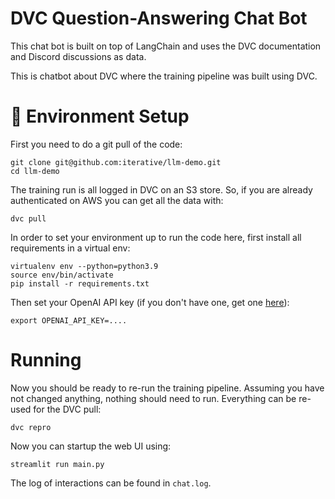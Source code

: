 # DVC Question-Answering Chat Bot

This chat bot is built on top of LangChain and uses the DVC documentation and Discord discussions as data.

This is chatbot about DVC where the training pipeline was built using DVC.

# 🌲 Environment Setup

First you need to do a git pull of the code:
```shell
git clone git@github.com:iterative/llm-demo.git
cd llm-demo
```

The training run is all logged in DVC on an S3 store. So, if you are already authenticated on AWS you can get all the data with:
```shell
dvc pull
```

In order to set your environment up to run the code here, first install all requirements in a virtual env:
```shell
virtualenv env --python=python3.9
source env/bin/activate
pip install -r requirements.txt
```

Then set your OpenAI API key (if you don't have one, get one [here](https://beta.openai.com/playground)):
```shell
export OPENAI_API_KEY=....
```

# Running

Now you should be ready to re-run the training pipeline. Assuming you have not changed anything, nothing should need to run. Everything can be re-used for the DVC pull:
```shell
dvc repro
```

Now you can startup the web UI using:
```shell
streamlit run main.py
```
The log of interactions can be found in `chat.log`.
